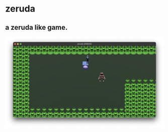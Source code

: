 # zeruda
## a zeruda like game.

![Screen Shot](screenshots/ScreenShot%202023-03-20%2017.49.18.png)
